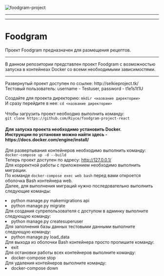 ![foodgram-project](https://github.com/Riyce/foodgram-project-react/actions/workflows/main.yml/badge.svg)
<hr>
<hr>
<h1> Foodgram </h1>
Проект Foodgram предназначен для размещения рецептов.
<hr>
В данном репозитории представлен проект Foodgram с возможностью запуска в контейнеах Docker со всеми необходимыми зависимостями.
<hr>
Развернутый проект доступен по ссылке: http://selkieproject.tk/
Тестовый пользователь: username - Testuser, password - t1e1s1t1U

Создайте для проекта директорию:
`mkdir <название директории>`
<br>И сразу перейдите в нее:
`cd <название директории>` <br>
<br>Чтобы загрузить проект необходмо выполнить команду:<br>
`git clone https://github.com/Riyce/foodgram-project-react`

<h4>
Для запуска проекта необходимо установить Docker.<br>
Инструкции по установке можно найти здесь - https://docs.docker.com/engine/install/ <br>
</h4>

Для развертывания контейнеров необходимо выполнить команду: `docker-compose up -d --build`
<br>Теперь проект доступен по адресу: http://127.0.0.1/
<br> Для корректной работы с приложением необходимо выполнить миграции.
<br> По команде `docker-compose exec web bash` перед вами откроется оболочка Bash контейнера web.
<br> Далее, для выполнения миграций нужно последовательно выполнить следующие команды:
<li> python manage.py makemigrations api
<li> python manage.py migrate
<br> Для создания супрепользователя с доступом в админку выполните следующую команду:
<li> python manage.py createsuperuser
<br> Для заполнения базы данных тестовыми данными выполните следующую команду:
<li> python manage.py load_data
<br> Для выхода из оболочки Bash контейнера просто пропишите команду:
<li> exit
<br> Для остановки работы всех контейнеров выполните команду:
<li> docker-compose stop
<br> Для удаления контейнеров выполните команду:
<li> docker-compose down

